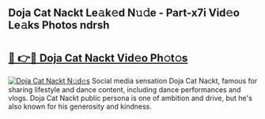 ## Doja Cat Nackt Le𝚊k𝚎d N𝚞𝚍e - Part-x7i Vid𝚎o Le𝚊ks Photos ndrsh

# <h2><a href="http://fban9me.evod.top/?m=Doja+Cat+Nackt">🔗 👉🔴 Doja Cat Nackt Vid𝚎o Ph𝚘t𝚘s</a></h2>

[![Doja Cat Nackt N𝚞d𝚎s](https://i.imgur.com/8V9OHl7.gif)](http://fban9me.evod.top/?m=Doja+Cat+Nackt)
Social media sensation Doja Cat Nackt, famous for sharing lifestyle and dance content, including dance performances and vlogs. Doja Cat Nackt public persona is one of ambition and drive, but he's also known for his generosity and kindness. 
